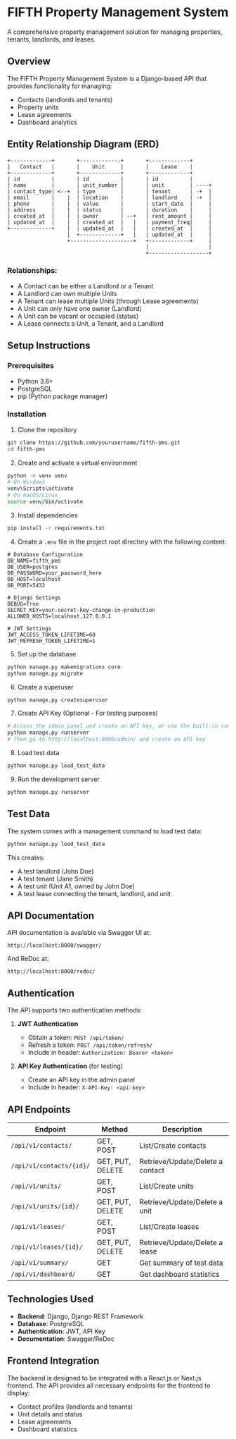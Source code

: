 # FIFTH Property Management System

A comprehensive property management solution for managing properties, tenants, landlords, and leases.

## Overview

The FIFTH Property Management System is a Django-based API that provides functionality for managing:
- Contacts (landlords and tenants)
- Property units
- Lease agreements
- Dashboard analytics

## Entity Relationship Diagram (ERD)

```
+-------------+       +-------------+       +-------------+
|   Contact   |       |    Unit     |       |    Lease    |
+-------------+       +-------------+       +-------------+
| id          |       | id          |       | id          |
| name        |       | unit_number |       | unit        | ----+
| contact_type| <--+  | type        |       | tenant      | -+  |
| email       |    |  | location    |       | landlord    | -+  |
| phone       |    |  | value       |       | start_date  |     |
| address     |    |  | status      |       | duration    |     |
| created_at  |    |  | owner       | --+   | rent_amount |     |
| updated_at  |    |  | created_at  |   |   | payment_freq|     |
+-------------+    |  | updated_at  |   |   | created_at  |     |
                   |  +-------------+   |   | updated_at  |     |
                   +--------------------+   +-------------+     |
                                            |                   |
                                            +-------------------+
```

### Relationships:
- A Contact can be either a Landlord or a Tenant
- A Landlord can own multiple Units
- A Tenant can lease multiple Units (through Lease agreements)
- A Unit can only have one owner (Landlord)
- A Unit can be vacant or occupied (status)
- A Lease connects a Unit, a Tenant, and a Landlord

## Setup Instructions

### Prerequisites
- Python 3.8+
- PostgreSQL
- pip (Python package manager)

### Installation

1. Clone the repository
```bash
git clone https://github.com/yourusername/fifth-pms.git
cd fifth-pms
```

2. Create and activate a virtual environment
```bash
python -m venv venv
# On Windows
venv\Scripts\activate
# On macOS/Linux
source venv/bin/activate
```

3. Install dependencies
```bash
pip install -r requirements.txt
```

4. Create a `.env` file in the project root directory with the following content:
```
# Database Configuration
DB_NAME=fifth_pms
DB_USER=postgres
DB_PASSWORD=your_password_here
DB_HOST=localhost
DB_PORT=5432

# Django Settings
DEBUG=True
SECRET_KEY=your-secret-key-change-in-production
ALLOWED_HOSTS=localhost,127.0.0.1

# JWT Settings
JWT_ACCESS_TOKEN_LIFETIME=60
JWT_REFRESH_TOKEN_LIFETIME=1
```

5. Set up the database
```bash
python manage.py makemigrations core
python manage.py migrate
```

6. Create a superuser
```bash
python manage.py createsuperuser
```

7. Create API Key (Optional - For testing purposes)
```bash
# Access the admin panel and create an API key, or use the built-in command
python manage.py runserver
# Then go to http://localhost:8000/admin/ and create an API key
```

8. Load test data
```bash
python manage.py load_test_data
```

9. Run the development server
```bash
python manage.py runserver
```

## Test Data

The system comes with a management command to load test data:

```bash
python manage.py load_test_data
```

This creates:
- A test landlord (John Doe)
- A test tenant (Jane Smith)
- A test unit (Unit A1, owned by John Doe)
- A test lease connecting the tenant, landlord, and unit

## API Documentation

API documentation is available via Swagger UI at:
```
http://localhost:8000/swagger/
```

And ReDoc at:
```
http://localhost:8000/redoc/
```

## Authentication

The API supports two authentication methods:

1. **JWT Authentication**
   - Obtain a token: `POST /api/token/`
   - Refresh a token: `POST /api/token/refresh/`
   - Include in header: `Authorization: Bearer <token>`

2. **API Key Authentication** (for testing)
   - Create an API key in the admin panel
   - Include in header: `X-API-Key: <api-key>`

## API Endpoints

| Endpoint | Method | Description |
|----------|--------|-------------|
| `/api/v1/contacts/` | GET, POST | List/Create contacts |
| `/api/v1/contacts/{id}/` | GET, PUT, DELETE | Retrieve/Update/Delete a contact |
| `/api/v1/units/` | GET, POST | List/Create units |
| `/api/v1/units/{id}/` | GET, PUT, DELETE | Retrieve/Update/Delete a unit |
| `/api/v1/leases/` | GET, POST | List/Create leases |
| `/api/v1/leases/{id}/` | GET, PUT, DELETE | Retrieve/Update/Delete a lease |
| `/api/v1/summary/` | GET | Get summary of test data |
| `/api/v1/dashboard/` | GET | Get dashboard statistics |

## Technologies Used

- **Backend**: Django, Django REST Framework
- **Database**: PostgreSQL
- **Authentication**: JWT, API Key
- **Documentation**: Swagger/ReDoc

## Frontend Integration

The backend is designed to be integrated with a React.js or Next.js frontend. The API provides all necessary endpoints for the frontend to display:
- Contact profiles (landlords and tenants)
- Unit details and status
- Lease agreements
- Dashboard statistics
